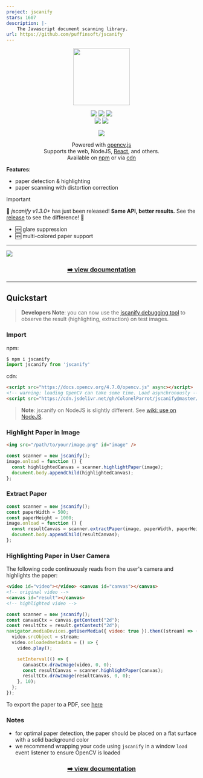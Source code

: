 ```yaml
---
project: jscanify
stars: 1607
description: |-
    The Javascript document scanning library.
url: https://github.com/puffinsoft/jscanify
---
```


<p align="center">
    <img src="docs/images/logo-github.png" height="150">
</p>

<p align="center">
    <a href="https://www.jsdelivr.com/package/gh/ColonelParrot/jscanify"><img src="https://data.jsdelivr.com/v1/package/gh/ColonelParrot/jscanify/badge"></a>
    <a href="https://cdnjs.com/libraries/jscanify"><img src="https://img.shields.io/cdnjs/v/jscanify"></a>
    <a href="https://npmjs.com/package/jscanify"><img src="https://badgen.net/npm/dw/jscanify"></a>
    <br />
    <a href="https://github.com/puffinsoft/jscanify/blob/master/LICENSE"><img src="https://img.shields.io/github/license/puffinsoft/jscanify.svg"></a>
    <a href="https://npmjs.com/package/jscanify"><img src="https://badgen.net/npm/v/jscanify"></a>
</p>

<p align="center">
  <a href="https://nodei.co/npm/jscanify/"><img src="https://nodei.co/npm/jscanify.png"></a>
</p>

<p align="center">
Powered with <a href="https://docs.opencv.org/3.4/d5/d10/tutorial_js_root.html">opencv.js</a><br/>
Supports the web, NodeJS, <a href="https://github.com/ColonelParrot/react-scanify-demo">React</a>, and others.
<br/>
Available on <a href="https://www.npmjs.com/package/jscanify">npm</a> or via <a href="https://www.jsdelivr.com/package/gh/ColonelParrot/jscanify">cdn</a><br/>
</p>

**Features**:

- paper detection & highlighting
- paper scanning with distortion correction

> [!IMPORTANT]  
> 🎉 _jscanify v1.3.0+_ has just been released! **Same API, better results.** See the [release](https://github.com/puffinsoft/jscanify/releases/tag/v1.3.0) to see the difference! 🎉


- 🆕 glare suppression
- 🆕 multi-colored paper support

<hr />

<img src="docs/images/github-explanation-long.png" />

<h3 align="center" margin="0"><a href="https://github.com/puffinsoft/jscanify/wiki">➡️ view documentation</a></h3>

<hr/>

## Quickstart

> **Developers Note**: you can now use the [jscanify debugging tool](https://colonelparrot.github.io/jscanify/tester.html) to observe the result (highlighting, extraction) on test images.

### Import

npm:

```js
$ npm i jscanify
import jscanify from 'jscanify'
```

cdn:

```html
<script src="https://docs.opencv.org/4.7.0/opencv.js" async></script>
<!-- warning: loading OpenCV can take some time. Load asynchronously -->
<script src="https://cdn.jsdelivr.net/gh/ColonelParrot/jscanify@master/src/jscanify.min.js"></script>
```

> **Note**: jscanify on NodeJS is slightly different. See [wiki: use on NodeJS](https://github.com/ColonelParrot/jscanify/wiki#use-on-nodejs).

### Highlight Paper in Image

```html
<img src="/path/to/your/image.png" id="image" />
```

```js
const scanner = new jscanify();
image.onload = function () {
  const highlightedCanvas = scanner.highlightPaper(image);
  document.body.appendChild(highlightedCanvas);
};
```

### Extract Paper

```js
const scanner = new jscanify();
const paperWidth = 500;
const paperHeight = 1000;
image.onload = function () {
  const resultCanvas = scanner.extractPaper(image, paperWidth, paperHeight);
  document.body.appendChild(resultCanvas);
};
```

### Highlighting Paper in User Camera

The following code continuously reads from the user's camera and highlights the paper:

```html
<video id="video"></video> <canvas id="canvas"></canvas>
<!-- original video -->
<canvas id="result"></canvas>
<!-- highlighted video -->
```

```js
const scanner = new jscanify();
const canvasCtx = canvas.getContext("2d");
const resultCtx = result.getContext("2d");
navigator.mediaDevices.getUserMedia({ video: true }).then((stream) => {
  video.srcObject = stream;
  video.onloadedmetadata = () => {
    video.play();

    setInterval(() => {
      canvasCtx.drawImage(video, 0, 0);
      const resultCanvas = scanner.highlightPaper(canvas);
      resultCtx.drawImage(resultCanvas, 0, 0);
    }, 10);
  };
});
```

To export the paper to a PDF, see [here](https://stackoverflow.com/questions/23681325/convert-canvas-to-pdf)

### Notes

- for optimal paper detection, the paper should be placed on a flat surface with a solid background color
- we recommend wrapping your code using `jscanify` in a window `load` event listener to ensure OpenCV is loaded

<h3 align="center" margin="0"><a href="https://github.com/puffinsoft/jscanify/wiki">➡️ view documentation</a></h3>
